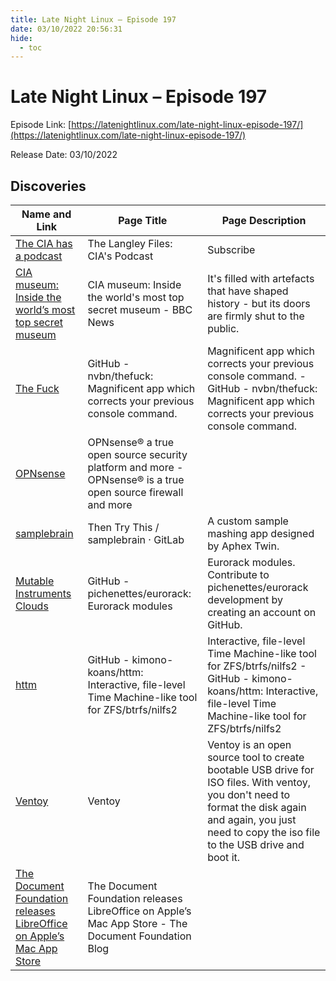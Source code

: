 ```yaml
---
title: Late Night Linux – Episode 197
date: 03/10/2022 20:56:31
hide:
  - toc
---
```


# Late Night Linux – Episode 197

Episode Link: [https://latenightlinux.com/late-night-linux-episode-197/](https://latenightlinux.com/late-night-linux-episode-197/)

Release Date: 03/10/2022

## Discoveries

| Name and Link | Page Title | Page Description |
| ------------- | ---------- | ---------------- |
| [The CIA has a podcast](https://thelangleyfiles.transistor.fm/subscribe) | The Langley Files: CIA's Podcast | Subscribe | The mission of The Langley Files: CIA's Podcast is to educate and connect with the general public, sharing insight into the Agency’s core mission, capabilities, and agility as an intelligence leader…and to share some interesting stories along the way! Each episode is approximately 15-30 minutes in length and will feature our hosts leading conversations with a range of special guests. |
| [CIA museum: Inside the world’s most top secret museum](https://www.bbc.co.uk/news/world-us-canada-63023876) | CIA museum: Inside the world's most top secret museum - BBC News | It's filled with artefacts that have shaped history - but its doors are firmly shut to the public. |
| [The Fuck](https://github.com/nvbn/thefuck/) | GitHub - nvbn/thefuck: Magnificent app which corrects your previous console command. | Magnificent app which corrects your previous console command. - GitHub - nvbn/thefuck: Magnificent app which corrects your previous console command. |
| [OPNsense](https://opnsense.org/) | OPNsense® a true open source security platform and more - OPNsense® is a true open source firewall and more |  |
| [samplebrain](https://gitlab.com/then-try-this/samplebrain) | Then Try This / samplebrain · GitLab | A custom sample mashing app designed by Aphex Twin. |
| [Mutable Instruments Clouds](https://github.com/pichenettes/eurorack) | GitHub - pichenettes/eurorack: Eurorack modules | Eurorack modules. Contribute to pichenettes/eurorack development by creating an account on GitHub. |
| [httm](https://github.com/kimono-koans/httm) | GitHub - kimono-koans/httm: Interactive, file-level Time Machine-like tool for ZFS/btrfs/nilfs2 | Interactive, file-level Time Machine-like tool for ZFS/btrfs/nilfs2 - GitHub - kimono-koans/httm: Interactive, file-level Time Machine-like tool for ZFS/btrfs/nilfs2 |
| [Ventoy](https://www.ventoy.net/en/index.html) | Ventoy | Ventoy is an open source tool to create bootable USB drive for ISO files. With ventoy, you don't need to format the disk again and again, you just need to copy the iso file to the USB drive and boot it. |
| [The Document Foundation releases LibreOffice on Apple’s Mac App Store](https://blog.documentfoundation.org/blog/2022/09/19/the-document-foundation-releases-libreoffice-on-apples-mac-app-store/) | The Document Foundation releases LibreOffice on Apple’s Mac App Store - The Document Foundation Blog |  |
